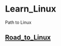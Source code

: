 # Learn_Linux
Path to Linux

## [Road_to_Linux](https://github.com/wnz27/Learn_Linux/blob/master/Learn_Linux.md)
